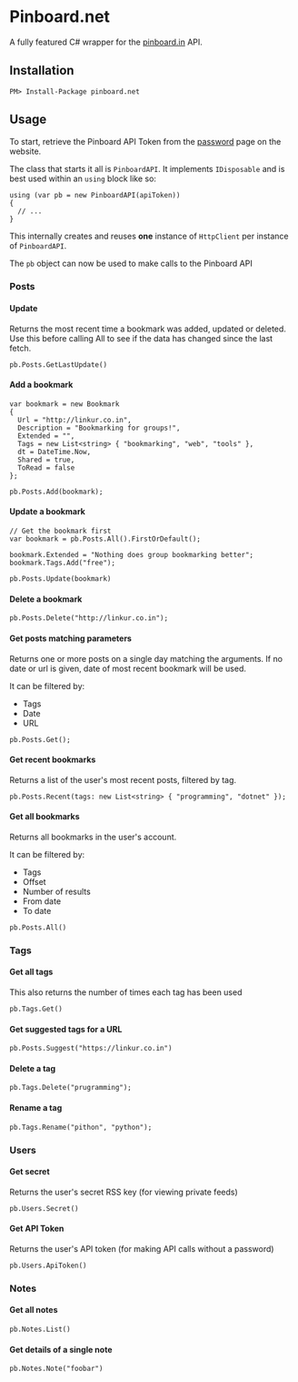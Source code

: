 # Pinboard.net

A fully featured C# wrapper for the [pinboard.in](https://pinboard.in) API.

## Installation

    PM> Install-Package pinboard.net

## Usage

To start, retrieve the Pinboard API Token from the
[password](https://pinboard.in/settings/password) page on the website.

The class that starts it all is `PinboardAPI`. It implements `IDisposable` and
is best used within an `using` block like so:

```CSharp
using (var pb = new PinboardAPI(apiToken))
{
  // ...
}
```

This internally creates and reuses **one** instance of `HttpClient` per
instance of `PinboardAPI`.

The `pb` object can now be used to make calls to the Pinboard API

### Posts

#### Update

Returns the most recent time a bookmark was added, updated or deleted.
Use this before calling All to see if the data has changed since the last
fetch.

```CSharp
pb.Posts.GetLastUpdate()
```

#### Add a bookmark

```CSharp
var bookmark = new Bookmark
{
  Url = "http://linkur.co.in",
  Description = "Bookmarking for groups!",
  Extended = "",
  Tags = new List<string> { "bookmarking", "web", "tools" },
  dt = DateTime.Now,
  Shared = true,
  ToRead = false
};

pb.Posts.Add(bookmark);
```

#### Update a bookmark

```CSharp
// Get the bookmark first
var bookmark = pb.Posts.All().FirstOrDefault();

bookmark.Extended = "Nothing does group bookmarking better";
bookmark.Tags.Add("free");

pb.Posts.Update(bookmark)
```

#### Delete a bookmark

```CSharp
pb.Posts.Delete("http://linkur.co.in");
```

#### Get posts matching parameters

Returns one or more posts on a single day matching the arguments. If no
date or url is given, date of most recent bookmark will be used.

It can be filtered by:

- Tags
- Date
- URL

```CSharp
pb.Posts.Get();
```

#### Get recent bookmarks

Returns a list of the user's most recent posts, filtered by tag.

```CSharp
pb.Posts.Recent(tags: new List<string> { "programming", "dotnet" });
```

#### Get all bookmarks

Returns all bookmarks in the user's account.

It can be filtered by:

- Tags
- Offset
- Number of results
- From date
- To date

```CSharp
pb.Posts.All()
```

### Tags

#### Get all tags

This also returns the number of times each tag has been used

```CSharp
pb.Tags.Get()
```

#### Get suggested tags for a URL

```CSharp
pb.Posts.Suggest("https://linkur.co.in")
```

#### Delete a tag

```CSharp
pb.Tags.Delete("prugramming");
```

#### Rename a tag

```CSharp
pb.Tags.Rename("pithon", "python");
```

### Users

#### Get secret

Returns the user's secret RSS key (for viewing private feeds)

```CSharp
pb.Users.Secret()
```

#### Get API Token

Returns the user's API token (for making API calls without a password)

```CSharp
pb.Users.ApiToken()
```

### Notes

#### Get all notes

```CSharp
pb.Notes.List()
```

#### Get details of a single note

```CSharp
pb.Notes.Note("foobar")
```
